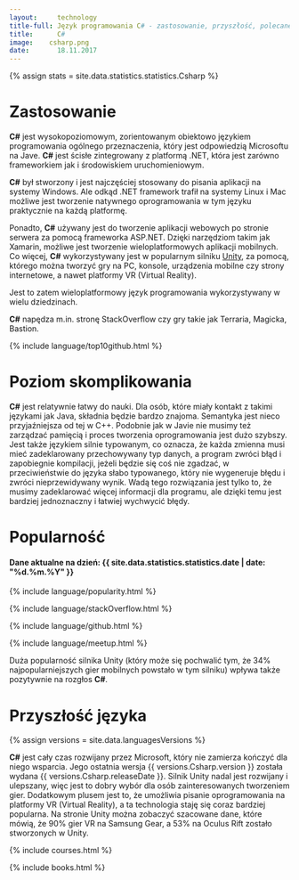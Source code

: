 ```yaml
---
layout:     technology
title-full: Język programowania C# - zastosowanie, przyszłość, polecane książki
title:      C#
image:    csharp.png
date:       18.11.2017
---
```


{% assign stats = site.data.statistics.statistics.Csharp %}

# Zastosowanie

**C#** jest wysokopoziomowym, zorientowanym obiektowo językiem programowania ogólnego przeznaczenia, który jest odpowiedzią Microsoftu na Jave. **C#** jest ścisłe zintegrowany z platformą .NET, która jest zarówno frameworkiem jak i środowiskiem uruchomieniowym.

**C#** był stworzony i jest najczęściej stosowany do pisania aplikacji na systemy Windows. Ale odkąd .NET framework trafił na systemy Linux i Mac możliwe jest tworzenie natywnego oprogramowania w tym języku praktycznie na każdą platformę.

Ponadto, **C#** używany jest do tworzenie aplikacji webowych po stronie serwera za pomocą frameworka ASP.NET. Dzięki narzędziom takim jak Xamarin, możliwe jest tworzenie wieloplatformowych aplikacji mobilnych. Co więcej, **C#** wykorzystywany jest w popularnym silniku [Unity](/technologie/unity/), za pomocą, którego można tworzyć gry na PC, konsole, urządzenia mobilne czy strony internetowe, a nawet platformy VR (Virtual Reality).

Jest to zatem wieloplatformowy język programowania wykorzystywany w wielu dziedzinach.

**C#** napędza m.in. stronę StackOverflow czy gry takie jak Terraria, Magicka, Bastion.

{% include language/top10github.html %}

# Poziom skomplikowania

**C#** jest relatywnie łatwy do nauki. Dla osób, które miały kontakt z takimi językami jak Java, składnia będzie bardzo znajoma. Semantyka jest nieco przyjaźniejsza od tej w C++. Podobnie jak w Javie nie musimy też zarządzać pamięcią i proces tworzenia oprogramowania jest dużo szybszy. Jest także językiem silnie typowanym, co oznacza, że każda zmienna musi mieć zadeklarowany przechowywany typ danych, a program zwróci błąd i zapobiegnie kompilacji, jeżeli będzie się coś nie zgadzać, w przeciwieństwie do języka słabo typowanego, który nie wygeneruje błędu i zwróci nieprzewidywany wynik. Wadą tego rozwiązania jest tylko to, że musimy zadeklarować więcej informacji dla programu, ale dzięki temu jest bardziej jednoznaczny i łatwiej wychwycić błędy.

# Popularność

<h4>Dane aktualne na dzień: {{ site.data.statistics.statistics.date | date: "%d.%m.%Y"  }}</h4>

{% include language/popularity.html %}

{% include language/stackOverflow.html %}

{% include language/github.html %}

{% include language/meetup.html %}

Duża popularność silnika Unity (który może się pochwalić tym, że 34% najpopularniejszych gier mobilnych powstało w tym silniku) wpływa także pozytywnie na rozgłos **C#**.

# Przyszłość języka

{% assign versions = site.data.languagesVersions %}

**C#** jest cały czas rozwijany przez Microsoft, który nie zamierza kończyć dla niego wsparcia. Jego ostatnia wersja {{ versions.Csharp.version }} została wydana {{ versions.Csharp.releaseDate }}. Silnik Unity nadal jest rozwijany i ulepszany, więc jest to dobry wybór dla osób zainteresowanych tworzeniem gier. Dodatkowym plusem jest to, że umożliwia pisanie oprogramowania na platformy VR (Virtual Reality), a ta technologia staję się coraz bardziej popularna. Na stronie Unity można zobaczyć szacowane dane, które mówią, że 90% gier VR na Samsung Gear, a 53% na Oculus Rift zostało stworzonych w Unity.

{% include courses.html %}

{% include books.html %}